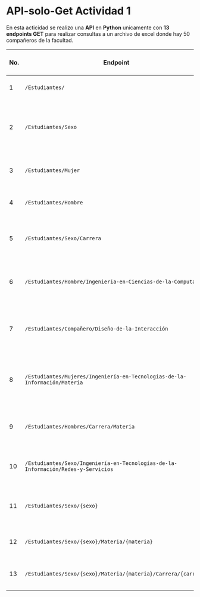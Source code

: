 # API-solo-Get Actividad 1

En esta acticidad se realizo una **API** en **Python** unicamente con **13 endpoints GET** para realizar consultas a un archivo de excel donde hay 50 compañeros de la facultad.

| No. | Endpoint                                                                          | Nivel | Parámetros de consulta | Parámetros de ruta           | Código de éxito | Código de error  | Descripción                                                                   |
| --- | --------------------------------------------------------------------------------- | ----- | ---------------------- | ---------------------------- | --------------- | ---------------- | ----------------------------------------------------------------------------- |
| 1   | `/Estudiantes/`                                                                   | 1     | —                      | —                            | 200             | —                | Devuelve todos los estudiantes.                                               |
| 2   | `/Estudiantes/Sexo`                                                               | 2     | `count` (bool)         | —                            | 200             | —                | Devuelve los valores únicos o el conteo de registros de la columna `Sexo`.    |
| 3   | `/Estudiantes/Mujer`                                                              | 2     | —                      | —                            | 200             | —                | Devuelve estudiantes cuyo sexo es Mujer.                                      |
| 4   | `/Estudiantes/Hombre`                                                             | 2     | —                      | —                            | 200             | —                | Devuelve estudiantes cuyo sexo es Hombre.                                     |
| 5   | `/Estudiantes/Sexo/Carrera`                                                       | 3     | —                      | —                            | 200             | —                | Devuelve cantidad de estudiantes por `Sexo` y `Carrera`.                      |
| 6   | `/Estudiantes/Hombre/Ingenieria-en-Ciencias-de-la-Computacion`                    | 3     | —                      | —                            | 200             | —                | Hombres en la carrera Ingeniería en Ciencias de la Computación.               |
| 7   | `/Estudiantes/Compañero/Diseño-de-la-Interacción`                                 | 3     | —                      | —                            | 200             | —                | Estudiantes con los que se tome la materia "Diseño de la Interacción".        |
| 8   | `/Estudiantes/Mujeres/Ingeniería-en-Tecnologias-de-la-Información/Materia`        | 4     | —                      | —                            | 200             | —                | Materias cursadas por mujeres de Ingeniería en Tecnologías de la Información. |
| 9   | `/Estudiantes/Hombres/Carrera/Materia`                                            | 4     | —                      | —                            | 200             | —                | Materias cursadas por hombres, sin importar la carrera.                       |
| 10  | `/Estudiantes/Sexo/Ingeniería-en-Tecnologías-de-la-Información/Redes-y-Servicios` | 4     | —                      | —                            | 200             | —                | Estudiantes de cualquier sexo en esa carrera y materia.                       |
| 11  | `/Estudiantes/Sexo/{sexo}`                                                        | 3     | —                      | `sexo`                       | 200             | 422 (validación) | Filtra por valor dinámico de sexo (`Hombre`, `Mujer`).                        |
| 12  | `/Estudiantes/Sexo/{sexo}/Materia/{materia}`                                      | 5     | —                      | `sexo`, `materia`            | 200             | 422 (validación) | Estudiantes filtrados por sexo y materia.                                     |
| 13  | `/Estudiantes/Sexo/{sexo}/Materia/{materia}/Carrera/{carrera}`                    | 7     | —                      | `sexo`, `materia`, `carrera` | 200             | 422 (validación) | Estudiantes filtrados por sexo, materia y carrera.                            |
